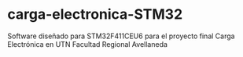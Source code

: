 # carga-electronica-STM32
Software diseñado para STM32F411CEU6 para el proyecto final Carga Electrónica en UTN Facultad Regional Avellaneda
